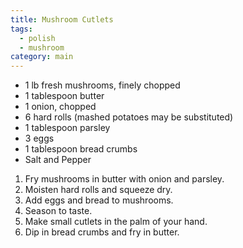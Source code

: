 ```yaml
---
title: Mushroom Cutlets
tags:
  - polish
  - mushroom
category: main
---
```


- 1 lb fresh mushrooms, finely chopped
- 1 tablespoon butter
- 1 onion, chopped
- 6 hard rolls (mashed potatoes may be substituted)
- 1 tablespoon parsley
- 3 eggs
- 1 tablespoon bread crumbs
- Salt and Pepper

1. Fry mushrooms in butter with onion and parsley.
1. Moisten hard rolls and squeeze dry.
1. Add eggs and bread to mushrooms.
1. Season to taste.
1. Make small cutlets in the palm of your hand.
1. Dip in bread crumbs and fry in butter.
